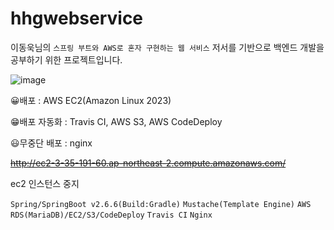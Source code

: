 # hhgwebservice
이동욱님의 `스프링 부트와 AWS로 혼자 구현하는 웹 서비스` 저서를 기반으로 백엔드 개발을 공부하기 위한 프로젝트입니다.

![image](https://github.com/heohgoo/hhgwebservice/assets/95553132/eb8a89e5-373a-4380-9512-cf999ae66177)



😀배포 : AWS EC2(Amazon Linux 2023) 

😁배포 자동화 : Travis CI, AWS S3, AWS CodeDeploy

😃무중단 배포 : nginx


~~http://ec2-3-35-191-60.ap-northeast-2.compute.amazonaws.com/~~

ec2 인스턴스 중지


`Spring/SpringBoot v2.6.6(Build:Gradle)`
`Mustache(Template Engine)` 
`AWS RDS(MariaDB)/EC2/S3/CodeDeploy` 
`Travis CI`
`Nginx`




